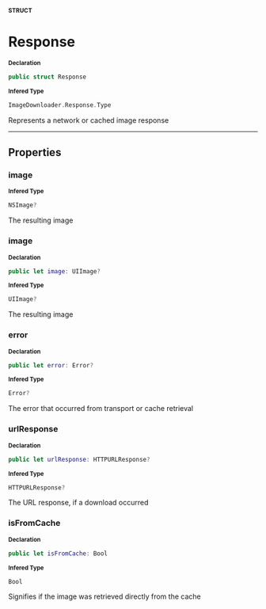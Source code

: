 <sub>**STRUCT**</sub>
# Response

<sub>**Declaration**</sub>
```swift
public struct Response
```

<sub>**Infered Type**</sub>
```swift
ImageDownloader.Response.Type
```

Represents a network or cached image response

--------------------

## Properties
### image



<sub>**Infered Type**</sub>
```swift
NSImage?
```

The resulting image

### image

<sub>**Declaration**</sub>
```swift
public let image: UIImage?
```

<sub>**Infered Type**</sub>
```swift
UIImage?
```

The resulting image

### error

<sub>**Declaration**</sub>
```swift
public let error: Error?
```

<sub>**Infered Type**</sub>
```swift
Error?
```

The error that occurred from transport or cache retrieval

### urlResponse

<sub>**Declaration**</sub>
```swift
public let urlResponse: HTTPURLResponse?
```

<sub>**Infered Type**</sub>
```swift
HTTPURLResponse?
```

The URL response, if a download occurred

### isFromCache

<sub>**Declaration**</sub>
```swift
public let isFromCache: Bool
```

<sub>**Infered Type**</sub>
```swift
Bool
```

Signifies if the image was retrieved directly from the cache

